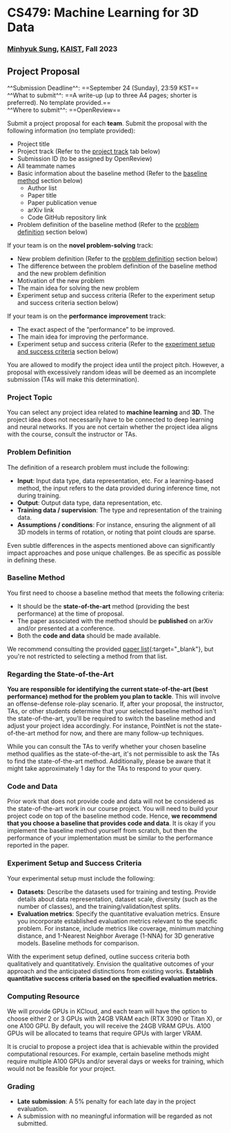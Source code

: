 # CS479: Machine Learning for 3D Data

<h3><b>
<a href="http://mhsung.github.io/" target="_blank">Minhyuk Sung</a>, <a href="https://www.kaist.ac.kr/" target="_blank">KAIST</a>, Fall 2023
</b></h3>


## Project Proposal

^^Submission Deadline^^: ==September 24 (Sunday), 23:59 KST==  
^^What to submit^^: ==A write-up (up to three A4 pages; shorter is preferred). No template provided.==  
^^Where to submit^^: ==OpenReview==  

Submit a project proposal for each **team**. Submit the proposal with the following information (no template provided):  

- Project title
- Project track (Refer to the [project track](#project-track) tab below)
- Submission ID (to be assigned by OpenReview)
- All teammate names
- Basic information about the baseline method (Refer to the [baseline method](#baseline-method) section below)
    - Author list
    - Paper title
    - Paper publication venue
    - arXiv link
    - Code GitHub repository link
- Problem definition of the baseline method (Refer to the [problem definition](#problem-definition) section below)

If your team is on the **novel problem-solving** track:

- New problem definition (Refer to the [problem definition](#problem-definition) section below)
- The difference between the problem definition of the baseline method and the new problem definition
- Motivation of the new problem
- The main idea for solving the new problem
- Experiment setup and success criteria (Refer to the experiment setup and success criteria section below)

If your team is on the **performance improvement** track:

- The exact aspect of the “performance” to be improved.
- The main idea for improving the performance.
- Experiment setup and success criteria (Refer to the [experiment setup and success criteria](#experiment-setup-and-success-criteria) section below)


You are allowed to modify the project idea until the project pitch. However, a proposal with excessively random ideas will be deemed as an incomplete submission (TAs will make this determination).


### Project Topic
You can select any project idea related to **machine learning** and **3D**. The project idea does not necessarily have to be connected to deep learning and neural networks. If you are not certain whether the project idea aligns with the course, consult the instructor or TAs.


### Problem Definition
The definition of a research problem must include the following:

- **Input**: Input data type, data representation, etc. For a learning-based method, the input refers to the data provided during inference time, not during training.
- **Output**: Output data type, data representation, etc.
- **Training data / supervision**: The type and representation of the training data.
- **Assumptions / conditions**: For instance, ensuring the alignment of all 3D models in terms of rotation, or noting that point clouds are sparse.

Even subtle differences in the aspects mentioned above can significantly impact approaches and pose unique challenges. Be as specific as possible in defining these.


### Baseline Method
You first need to choose a baseline method that meets the following criteria:

- It should be the **state-of-the-art** method (providing the best performance) at the time of proposal.
- The paper associated with the method should be **published** on arXiv and/or presented at a conference.
- Both the **code and data** should be made available.

We recommend consulting the provided [paper list]({{links.paper_list}}){:target="_blank"}, but you're not restricted to selecting a method from that list.


### Regarding the State-of-the-Art
**You are responsible for identifying the current state-of-the-art (best performance) method for the problem you plan to tackle**. This will involve an offense-defense role-play scenario. If, after your proposal, the instructor, TAs, or other students determine that your selected baseline method isn't the state-of-the-art, you'll be required to switch the baseline method and adjust your project idea accordingly. For instance, PointNet is not the state-of-the-art method for now, and there are many follow-up techniques.

While you can consult the TAs to verify whether your chosen baseline method qualifies as the state-of-the-art, it's not permissible to ask the TAs to find the state-of-the-art method. Additionally, please be aware that it might take approximately 1 day for the TAs to respond to your query.


### Code and Data
Prior work that does not provide code and data will not be considered as the state-of-the-art work in our course project. You will need to build your project code on top of the baseline method code. Hence, **we recommend that you choose a baseline that provides code and data**. It is okay if you implement the baseline method yourself from scratch, but then the performance of your implementation must be similar to the performance reported in the paper.


### Experiment Setup and Success Criteria
Your experimental setup must include the following:

- **Datasets**: Describe the datasets used for training and testing. Provide details about data representation, dataset scale, diversity (such as the number of classes), and the training/validation/test splits.
- **Evaluation metrics**: Specify the quantitative evaluation metrics. Ensure you incorporate established evaluation metrics relevant to the specific problem. For instance, include metrics like coverage, minimum matching distance, and 1-Nearest Neighbor Average (1-NNA) for 3D generative models.
Baseline methods for comparison.

With the experiment setup defined, outline success criteria both qualitatively and quantitatively. Envision the qualitative outcomes of your approach and the anticipated distinctions from existing works. **Establish quantitative success criteria based on the specified evaluation metrics.**


### Computing Resource
We will provide GPUs in KCloud, and each team will have the option to choose either 2 or 3 GPUs with 24GB VRAM each (RTX 3090 or Titan X), or one A100 GPU. By default, you will receive the 24GB VRAM GPUs. A100 GPUs will be allocated to teams that require GPUs with larger VRAM.

It is crucial to propose a project idea that is achievable within the provided computational resources. For example, certain baseline methods might require multiple A100 GPUs and/or several days or weeks for training, which would not be feasible for your project.


### Grading
- **Late submission**: A 5% penalty for each late day in the project evaluation.
- A submission with no meaningful information will be regarded as not submitted.

<br />
